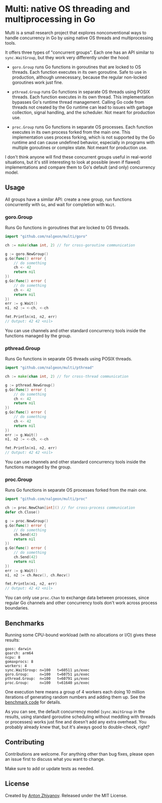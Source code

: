 # Multi: native OS threading and multiprocessing in Go

Multi is a small research project that explores nonconventional ways to handle concurrency in Go by using native OS threads and multiprocessing tools.

It offers three types of "concurrent groups". Each one has an API similar to `sync.WaitGroup`, but they work very differently under the hood:

-   `goro.Group` runs Go functions in goroutines that are locked to OS threads. Each function executes in its own goroutine. Safe to use in production, although unnecessary, because the regular non-locked goroutines work just fine.

-   `pthread.Group` runs Go functions in separate OS threads using POSIX threads. Each function executes in its own thread. This implementation bypasses Go's runtime thread management. Calling Go code from threads not created by the Go runtime can lead to issues with garbage collection, signal handling, and the scheduler. Not meant for production use.

-   `proc.Group` runs Go functions in separate OS processes. Each function executes in its own process forked from the main one. This implementation uses process forking, which is not supported by the Go runtime and can cause undefined behavior, especially in programs with multiple goroutines or complex state. Not meant for production use.

I don't think anyone will find these concurrent groups useful in real-world situations, but it's still interesting to look at possible (even if flawed) implementations and compare them to Go's default (and only) concurrency model.

## Usage

All groups have a similar API: create a new group, run functions concurrently with `Go`, and wait for completion with `Wait`.

### goro.Group

Runs Go functions in goroutines that are locked to OS threads.

```go
import "github.com/nalgeon/multi/goro"

ch := make(chan int, 2) // for cross-goroutine communication

g := goro.NewGroup()
g.Go(func() error {
    // do something
    ch <- 42
    return nil
})
g.Go(func() error {
    // do something
    ch <- 42
    return nil
})
err := g.Wait()
n1, n2 := <-ch, <-ch

fmt.Println(n1, n2, err)
// Output: 42 42 <nil>
```

You can use channels and other standard concurrency tools inside the functions managed by the group.

### pthread.Group

Runs Go functions in separate OS threads using POSIX threads.

```go
import "github.com/nalgeon/multi/pthread"

ch := make(chan int, 2) // for cross-thread communication

g := pthread.NewGroup()
g.Go(func() error {
    // do something
    ch <- 42
    return nil
})
g.Go(func() error {
    // do something
    ch <- 42
    return nil
})
err := g.Wait()
n1, n2 := <-ch, <-ch

fmt.Println(n1, n2, err)
// Output: 42 42 <nil>
```

You can use channels and other standard concurrency tools inside the functions managed by the group.

### proc.Group

Runs Go functions in separate OS processes forked from the main one.

```go
import "github.com/nalgeon/multi/proc"

ch := proc.NewChan[int]() // for cross-process communication
defer ch.Close()

g := proc.NewGroup()
g.Go(func() error {
    // do something
    ch.Send(42)
    return nil
})
g.Go(func() error {
    // do something
    ch.Send(42)
    return nil
})
err := g.Wait()
n1, n2 := ch.Recv(), ch.Recv()

fmt.Println(n1, n2, err)
// Output: 42 42 <nil>
```

You can only use `proc.Chan` to exchange data between processes, since regular Go channels and other concurrency tools don't work across process boundaries.

## Benchmarks

Running some CPU-bound workload (with no allocations or I/O) gives these results:

```text
goos: darwin
goarch: arm64
ncpu: 8
gomaxprocs: 8
workers: 4
sync.WaitGroup: n=100   t=60511 µs/exec
goro.Group:     n=100   t=60751 µs/exec
pthread.Group:  n=100   t=60791 µs/exec
proc.Group:     n=100   t=61640 µs/exec
```

One execution here means a group of 4 workers each doing 10 million iterations of generating random numbers and adding them up. See the [benchmark code](internal/benchmark/main.go) for details.

As you can see, the default concurrency model (`sync.WaitGroup` in the results, using standard goroutine scheduling without meddling with threads or processes) works just fine and doesn't add any extra overhead. You probably already knew that, but it's always good to double-check, right?

## Contributing

Contributions are welcome. For anything other than bug fixes, please open an issue first to discuss what you want to change.

Make sure to add or update tests as needed.

## License

Created by [Anton Zhiyanov](https://antonz.org/). Released under the MIT License.

